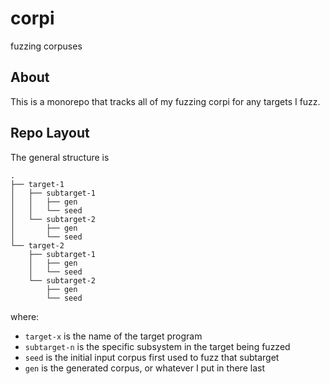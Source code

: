 # corpi

fuzzing corpuses

## About

This is a monorepo that tracks all of my fuzzing corpi for any targets I fuzz.

## Repo Layout

The general structure is

```
.
├── target-1
│   ├── subtarget-1
│   │   ├── gen
│   │   └── seed
│   └── subtarget-2
│       ├── gen
│       └── seed
└── target-2
    ├── subtarget-1
    │   ├── gen
    │   └── seed
    └── subtarget-2
        ├── gen
        └── seed

```

where:

- `target-x` is the name of the target program
- `subtarget-n` is the specific subsystem in the target being fuzzed
- `seed` is the initial input corpus first used to fuzz that subtarget
- `gen` is the generated corpus, or whatever I put in there last

